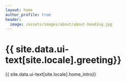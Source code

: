 ```yaml
---
layout: home
author_profile: true
header:
  image: /assets/images/about/about-heading.jpg
---
```


<h1 id="page-title" class="page__title">{{ site.data.ui-text[site.locale].greeting}}</h1>

{{ site.data.ui-text[site.locale].home_intro}}
